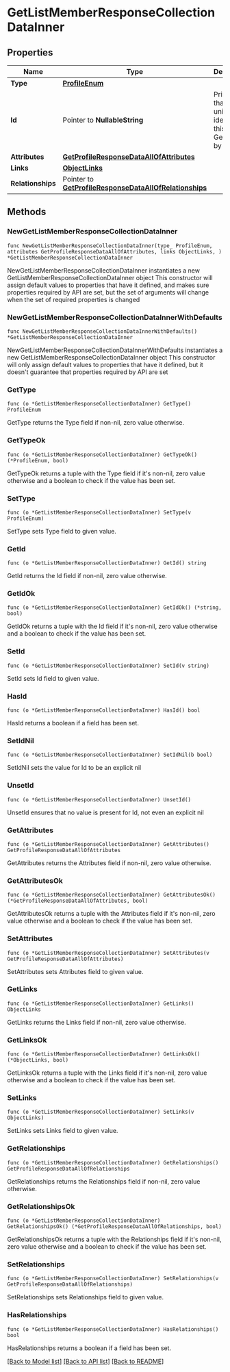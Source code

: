 # GetListMemberResponseCollectionDataInner

## Properties

Name | Type | Description | Notes
------------ | ------------- | ------------- | -------------
**Type** | [**ProfileEnum**](ProfileEnum.md) |  | 
**Id** | Pointer to **NullableString** | Primary key that uniquely identifies this profile. Generated by Klaviyo. | [optional] 
**Attributes** | [**GetProfileResponseDataAllOfAttributes**](GetProfileResponseDataAllOfAttributes.md) |  | 
**Links** | [**ObjectLinks**](ObjectLinks.md) |  | 
**Relationships** | Pointer to [**GetProfileResponseDataAllOfRelationships**](GetProfileResponseDataAllOfRelationships.md) |  | [optional] 

## Methods

### NewGetListMemberResponseCollectionDataInner

`func NewGetListMemberResponseCollectionDataInner(type_ ProfileEnum, attributes GetProfileResponseDataAllOfAttributes, links ObjectLinks, ) *GetListMemberResponseCollectionDataInner`

NewGetListMemberResponseCollectionDataInner instantiates a new GetListMemberResponseCollectionDataInner object
This constructor will assign default values to properties that have it defined,
and makes sure properties required by API are set, but the set of arguments
will change when the set of required properties is changed

### NewGetListMemberResponseCollectionDataInnerWithDefaults

`func NewGetListMemberResponseCollectionDataInnerWithDefaults() *GetListMemberResponseCollectionDataInner`

NewGetListMemberResponseCollectionDataInnerWithDefaults instantiates a new GetListMemberResponseCollectionDataInner object
This constructor will only assign default values to properties that have it defined,
but it doesn't guarantee that properties required by API are set

### GetType

`func (o *GetListMemberResponseCollectionDataInner) GetType() ProfileEnum`

GetType returns the Type field if non-nil, zero value otherwise.

### GetTypeOk

`func (o *GetListMemberResponseCollectionDataInner) GetTypeOk() (*ProfileEnum, bool)`

GetTypeOk returns a tuple with the Type field if it's non-nil, zero value otherwise
and a boolean to check if the value has been set.

### SetType

`func (o *GetListMemberResponseCollectionDataInner) SetType(v ProfileEnum)`

SetType sets Type field to given value.


### GetId

`func (o *GetListMemberResponseCollectionDataInner) GetId() string`

GetId returns the Id field if non-nil, zero value otherwise.

### GetIdOk

`func (o *GetListMemberResponseCollectionDataInner) GetIdOk() (*string, bool)`

GetIdOk returns a tuple with the Id field if it's non-nil, zero value otherwise
and a boolean to check if the value has been set.

### SetId

`func (o *GetListMemberResponseCollectionDataInner) SetId(v string)`

SetId sets Id field to given value.

### HasId

`func (o *GetListMemberResponseCollectionDataInner) HasId() bool`

HasId returns a boolean if a field has been set.

### SetIdNil

`func (o *GetListMemberResponseCollectionDataInner) SetIdNil(b bool)`

 SetIdNil sets the value for Id to be an explicit nil

### UnsetId
`func (o *GetListMemberResponseCollectionDataInner) UnsetId()`

UnsetId ensures that no value is present for Id, not even an explicit nil
### GetAttributes

`func (o *GetListMemberResponseCollectionDataInner) GetAttributes() GetProfileResponseDataAllOfAttributes`

GetAttributes returns the Attributes field if non-nil, zero value otherwise.

### GetAttributesOk

`func (o *GetListMemberResponseCollectionDataInner) GetAttributesOk() (*GetProfileResponseDataAllOfAttributes, bool)`

GetAttributesOk returns a tuple with the Attributes field if it's non-nil, zero value otherwise
and a boolean to check if the value has been set.

### SetAttributes

`func (o *GetListMemberResponseCollectionDataInner) SetAttributes(v GetProfileResponseDataAllOfAttributes)`

SetAttributes sets Attributes field to given value.


### GetLinks

`func (o *GetListMemberResponseCollectionDataInner) GetLinks() ObjectLinks`

GetLinks returns the Links field if non-nil, zero value otherwise.

### GetLinksOk

`func (o *GetListMemberResponseCollectionDataInner) GetLinksOk() (*ObjectLinks, bool)`

GetLinksOk returns a tuple with the Links field if it's non-nil, zero value otherwise
and a boolean to check if the value has been set.

### SetLinks

`func (o *GetListMemberResponseCollectionDataInner) SetLinks(v ObjectLinks)`

SetLinks sets Links field to given value.


### GetRelationships

`func (o *GetListMemberResponseCollectionDataInner) GetRelationships() GetProfileResponseDataAllOfRelationships`

GetRelationships returns the Relationships field if non-nil, zero value otherwise.

### GetRelationshipsOk

`func (o *GetListMemberResponseCollectionDataInner) GetRelationshipsOk() (*GetProfileResponseDataAllOfRelationships, bool)`

GetRelationshipsOk returns a tuple with the Relationships field if it's non-nil, zero value otherwise
and a boolean to check if the value has been set.

### SetRelationships

`func (o *GetListMemberResponseCollectionDataInner) SetRelationships(v GetProfileResponseDataAllOfRelationships)`

SetRelationships sets Relationships field to given value.

### HasRelationships

`func (o *GetListMemberResponseCollectionDataInner) HasRelationships() bool`

HasRelationships returns a boolean if a field has been set.


[[Back to Model list]](../README.md#documentation-for-models) [[Back to API list]](../README.md#documentation-for-api-endpoints) [[Back to README]](../README.md)


